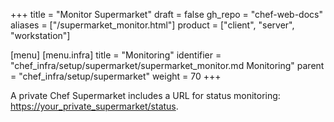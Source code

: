 +++
title = "Monitor Supermarket"
draft = false
gh_repo = "chef-web-docs"
aliases = ["/supermarket_monitor.html"]
product = ["client", "server", "workstation"]

[menu]
  [menu.infra]
    title = "Monitoring"
    identifier = "chef_infra/setup/supermarket/supermarket_monitor.md Monitoring"
    parent = "chef_infra/setup/supermarket"
    weight = 70
+++

A private Chef Supermarket includes a URL for status monitoring:
<https://your_private_supermarket/status>.
